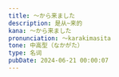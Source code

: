 ```yaml
---
title: ～から来ました
description: 是从~来的
kana: ～から来ました
pronunciation: ～karakimasita
tone: 中高型（なかがた）
type: 名词
pubDate: 2024-06-21 00:00:07
---
```

